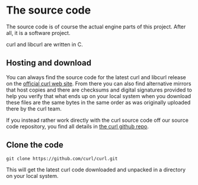 # The source code

The source code is of course the actual engine parts of this project. After
all, it is a software project.

curl and libcurl are written in C.

## Hosting and download

You can always find the source code for the latest curl and libcurl release on
the [official curl web site](https://curl.haxx.se/). From there you can also
find alternative mirrors that host copies and there are checksums and digital
signatures provided to help you verify that what ends up on your local system
when you download these files are the same bytes in the same order as was
originally uploaded there by the curl team.

If you instead rather work directly with the curl source code off our source
code repository, you find all details in [the curl github
repo](https://github.com/curl/curl/).

## Clone the code

    git clone https://github.com/curl/curl.git

This will get the latest curl code downloaded and unpacked in a directory on
your local system.
